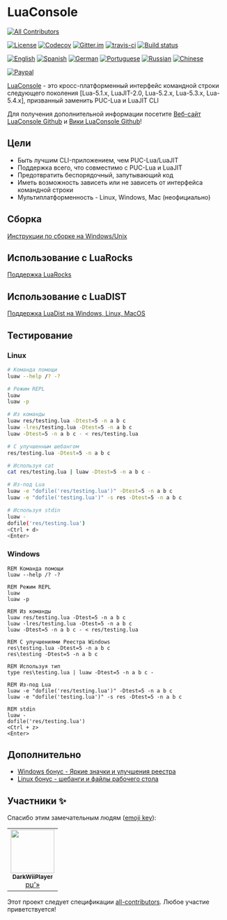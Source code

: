 # LuaConsole
<!-- ALL-CONTRIBUTORS-BADGE:START - Do not remove or modify this section -->
[![All Contributors](https://img.shields.io/badge/all_contributors-1-orange.svg?style=flat-square)](#contributors-)
<!-- ALL-CONTRIBUTORS-BADGE:END -->
[![License](https://img.shields.io/github/license/tilkinsc/LuaConsole.svg)](https://github.com/tilkinsc/LuaConsole/blob/master/LICENSE) [![Codecov](https://codecov.io/gh/tilkinsc/LuaConsole/coverage.svg?branch=master)](https://codecov.io/gh/tilkinsc/LuaConsole) [![Gitter.im](https://badges.gitter.im/tilkinsc/LuaConsole.png)](https://gitter.im/LuaConsole) [![travis-ci](https://travis-ci.org/tilkinsc/LuaConsole.svg?branch=master)](https://travis-ci.org/tilkinsc/LuaConsole) [![Build status](https://ci.appveyor.com/api/projects/status/3rqh0vn8a0lm8itg?svg=true)](https://ci.appveyor.com/project/Hydroque/luaconsole)

[![English](https://user-images.githubusercontent.com/7494772/109406669-0a75d500-7949-11eb-87fa-b56ee60e2afd.png)](https://github.com/tilkinsc/LuaConsole/blob/master/README.md)
[![Spanish](https://user-images.githubusercontent.com/7494772/109406678-24171c80-7949-11eb-94d7-83afe3befae0.png)](https://github.com/tilkinsc/LuaConsole/blob/master/README.espanol.md)
[![German](https://user-images.githubusercontent.com/7494772/109406691-3002de80-7949-11eb-83ee-95967d986e99.png)](https://github.com/tilkinsc/LuaConsole/blob/master/README.german.md)
[![Portuguese](https://user-images.githubusercontent.com/7494772/109406785-e49d0000-7949-11eb-8b36-793272d7821e.png)](https://github.com/tilkinsc/LuaConsole/blob/master/README.portugues.md)
[![Russian](https://user-images.githubusercontent.com/7494772/109406798-f5e60c80-7949-11eb-9467-947936c47188.png)](https://github.com/tilkinsc/LuaConsole/blob/master/README.russian.md)
[![Chinese](https://user-images.githubusercontent.com/7494772/109406811-0c8c6380-794a-11eb-82dc-c06a322448ff.png)](https://github.com/tilkinsc/LuaConsole/blob/master/README.chinese.md)

[![Paypal](https://www.paypalobjects.com/en_US/i/btn/btn_donateCC_LG.gif)](https://www.paypal.com/donate?business=RCR8HT8GDC5XC&item_name=Free+Software&currency_code=USD)

[LuaConsole](https://github.com/tilkinsc/LuaConsole) - это кросс-платформенный интерфейс командной строки следующего поколения [Lua-5.1.x, LuaJIT-2.0, Lua-5.2.x, Lua-5.3.x, Lua-5.4.x], призванный заменить PUC-Lua и LuaJIT CLI

Для получения дополнительной информации посетите [Веб-сайт LuaConsole Github](https://tilkinsc.github.io/LuaConsole) и [Вики LuaConsole Github](https://github.com/tilkinsc/LuaConsole/wiki)!

## Цели

* Быть лучшим CLI-приложением, чем PUC-Lua/LuaJIT
* Поддержка всего, что совместимо с PUC-Lua и LuaJIT
* Предотвратить беспорядочный, запутывающий код
* Иметь возможность зависеть или не зависеть от интерфейса командной строки
* Мультиплатформенность - Linux, Windows, Mac (неофициально)

## Сборка

[Инструкции по сборке на Windows/Unix](https://github.com/tilkinsc/LuaConsole/wiki/Build-Instructions)  

## Использование с LuaRocks

[Поддержка LuaRocks](https://github.com/tilkinsc/LuaConsole/wiki/LuaRocks-Support)  

## Использование с LuaDIST

[Поддержка LuaDist на Windows, Linux, MacOS](https://github.com/tilkinsc/LuaConsole/wiki/LuaDist-Support-Windows,-Linux,-MacOS)  

## Тестирование

### Linux

```bash
# Команда помощи
luaw --help /? -?

# Режим REPL
luaw
luaw -p

# Из команды
luaw res/testing.lua -Dtest=5 -n a b c
luaw -lres/testing.lua -Dtest=5 -n a b c
luaw -Dtest=5 -n a b c - < res/testing.lua

# С улучшенным шебангом
res/testing.lua -Dtest=5 -n a b c

# Используя cat
cat res/testing.lua | luaw -Dtest=5 -n a b c -

# Из-под Lua
luaw -e "dofile('res/testing.lua')" -Dtest=5 -n a b c
luaw -e "dofile('testing.lua')" -s res -Dtest=5 -n a b c

# Используя stdin
luaw -
dofile('res/testing.lua')
<Ctrl + d>
<Enter>
```

### Windows

```batch
REM Команда помощи
luaw --help /? -?

REM Режим REPL
luaw
luaw -p

REM Из команды
luaw res/testing.lua -Dtest=5 -n a b c
luaw -lres/testing.lua -Dtest=5 -n a b c
luaw -Dtest=5 -n a b c - < res/testing.lua

REM С улучшениями Реестра Windows 
res\testing.lua -Dtest=5 -n a b c
res\testing -Dtest=5 -n a b c

REM Используя тип
type res\testing.lua | luaw -Dtest=5 -n a b c -

REM Из-под Lua
luaw -e "dofile('res/testing.lua')" -Dtest=5 -n a b c
luaw -e "dofile('testing.lua')" -s res -Dtest=5 -n a b c

REM stdin
luaw -
dofile('res/testing.lua')
<Ctrl + z>
<Enter>
```

## Дополнительно

* [Windows бонус - Яркие значки и улучшения реестра](https://github.com/tilkinsc/LuaConsole/wiki/Windows-Bonus----Flashy-Icons-&-Registry-Enhancements)  
* [Linux бонус - шебанги и файлы рабочего стола](https://github.com/tilkinsc/LuaConsole/wiki/Linux-Bonus---Shebangs-&-Desktop-Files)

## Участники ✨

Спасибо этим замечательным людям ([emoji key](https://allcontributors.org/docs/en/emoji-key)):

<!-- ALL-CONTRIBUTORS-LIST:START - Do not remove or modify this section -->
<!-- prettier-ignore-start -->
<!-- markdownlint-disable -->
<table>
  <tr>
    <td align="center"><a href="http://darkwiiplayer.com"><img src="https://avatars.githubusercontent.com/u/1252859?v=4?s=100" width="100px;" alt=""/><br /><sub><b>DarkWiiPlayer</b></sub></a><br /><a href="https://github.com/tilkinsc/LuaConsole/commits?author=DarkWiiPlayer" title="Code">рџ’»</a></td>
  </tr>
</table>

<!-- markdownlint-restore -->
<!-- prettier-ignore-end -->

<!-- ALL-CONTRIBUTORS-LIST:END -->

Этот проект следует спецификации [all-contributors](https://github.com/all-contributors/all-contributors). Любое участие приветствуется!
